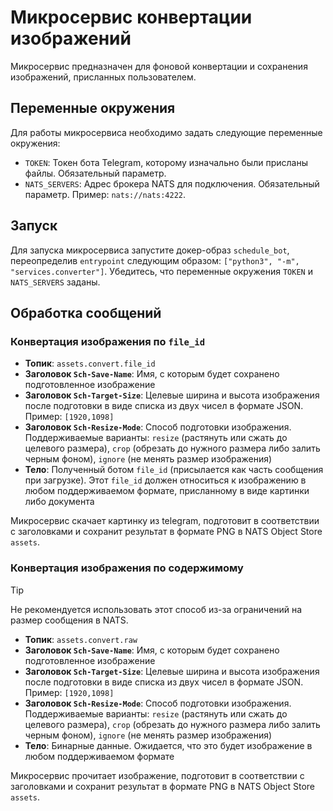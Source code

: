 # Микросервис конвертации изображений

Микросервис предназначен для фоновой конвертации и сохранения изображений, присланных пользователем.


## Переменные окружения

Для работы микросервиса необходимо задать следующие переменные окружения:

- `TOKEN`: Токен бота Telegram, которому изначально были присланы файлы. Обязательный параметр.
- `NATS_SERVERS`: Адрес брокера NATS для подключения. Обязательный параметр. Пример: `nats://nats:4222`.


## Запуск

Для запуска микросервиса запустите докер-образ `schedule_bot`, переопределив `entrypoint` следующим образом: `["python3", "-m", "services.converter"]`.
Убедитесь, что переменные окружения `TOKEN` и `NATS_SERVERS` заданы.


## Обработка сообщений

### Конвертация изображения по `file_id`

- **Топик**: `assets.convert.file_id`
- **Заголовок `Sch-Save-Name`**: Имя, с которым будет сохранено подготовленное изображение
- **Заголовок `Sch-Target-Size`**: Целевые ширина и высота изображения после подготовки в виде списка из двух чисел в формате JSON. Пример: `[1920,1098]`
- **Заголовок `Sch-Resize-Mode`**: Способ подготовки изображения. Поддерживаемые варианты: `resize` (растянуть или сжать до целевого размера), `crop` (обрезать до нужного размера либо залить черным фоном), `ignore` (не менять размер изображения)
- **Тело**: Полученный ботом `file_id` (присылается как часть сообщения при загрузке). Этот `file_id` должен относиться к изображению в любом поддерживаемом формате, присланному в виде картинки либо документа

Микросервис скачает картинку из telegram, подготовит в соответствии с заголовками и сохранит результат в формате PNG в NATS Object Store `assets`.

### Конвертация изображения по содержимому

> [!TIP]
> Не рекомендуется использовать этот способ из-за ограничений на размер сообщения в NATS.

- **Топик**: `assets.convert.raw`
- **Заголовок `Sch-Save-Name`**: Имя, с которым будет сохранено подготовленное изображение
- **Заголовок `Sch-Target-Size`**: Целевые ширина и высота изображения после подготовки в виде списка из двух чисел в формате JSON. Пример: `[1920,1098]`
- **Заголовок `Sch-Resize-Mode`**: Способ подготовки изображения. Поддерживаемые варианты: `resize` (растянуть или сжать до целевого размера), `crop` (обрезать до нужного размера либо залить черным фоном), `ignore` (не менять размер изображения)
- **Тело**: Бинарные данные. Ожидается, что это будет изображение в любом поддерживаемом формате

Микросервис прочитает изображение, подготовит в соответствии с заголовками и сохранит результат в формате PNG в NATS Object Store `assets`.
